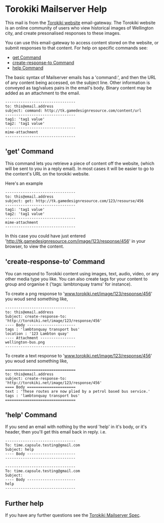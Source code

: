# Torokiki Mailserver Help #

This mail is from the [Torokiki website](http://tk.gamedesignresource.com) email-gateway. The Torokiki website is an online community of users who view historical images of Wellington city, and create presonalised responses to these images. 

You can use this email-gateway to access content stored on the website, or submit responses to that content. For help on specific commands see:

+ [get Command](#get-command) 
+ [create-response-to Command](#create-response-to-command)
+ [help Command](#help-command)
 
The basic syntax of Mailserver emails has a 'command:', and then the URL of any content being accessed, on the subject line.  Other information is conveyed as tag/values pairs in the email's body. Binary content may be added as an attachment to the email.

	--------------------------------
	to: this@email.address
	subject: command: http://tk.gamedesignresource.com/content/url
	--------------------------------
	tag1: 'tag1 value'
	tag2: 'tag1 value'
	--------------------------------
	mime-attachment
	--------------------------------


## 'get' Command

This command lets you retrieve a piece of content off the website, (which will be sent to you in a reply email). In most cases it will be easier to go to the content's URL on the torokiki website.

Here's an example

	--------------------------------
	to: this@email.address
	subject: get: http://tk.gamedesignresource.com/123/resourse/456
	--------------------------------
	tag1: 'tag1 value'
	tag2: 'tag1 value'
	--------------------------------
	mime-attachment
	--------------------------------

In this case you could have just entered 'http://tk.gamedesignresource.com/image/123/response/456' in your browser, to view the content.


## 'create-response-to' Command

You can respond to Torokiki content using images, text, audio, video, or any other media type you like. You can also create tags for your content to group and organise it ('tags: lambtonquay trams' for instance).

To create a png response to 'www.torokiki.net/image/123/response/456' you woud send something like,

	--------------------------------
	to: this@email.address
	Subject: create-response-to: 'http://torokiki.net/image/123/response/456'
	---- Body ----------------------
	tags : 'lambtonquay transport bus'
	location : '123 Lambton quay'
	---- Attachment ----------------
	wellington-bus.png
	--------------------------------


To create a text response to 'www.torokiki.net/image/123/response/456' you woud send something like,

	================================
	to: this@email.address
	subject: create-response-to: 'http://torokiki.net/image/123/response/456'
	==== Body ======================
	text : 'These routes are now plied by a petrol based bus service.'
	tags : 'lambtonquay transport bus'
	================================


## 'help' Command

If you send an email with nothing by the word 'help' in it's body, or it's header, then you'll get this email back in reply. i.e.

	--------------------------------
	To: time.capsule.testing@gmail.com
	Subject: help
	---- Body ----------------------
	--------------------------------

	--------------------------------
	To: time.capsule.testing@gmail.com
	Subject: 
	---- Body ----------------------
	help 
	--------------------------------


## Further help

If you have any further questions see the [Torokiki Mailserver Spec](http://torokiki.net/docs/mailserver-command-spec.md).


